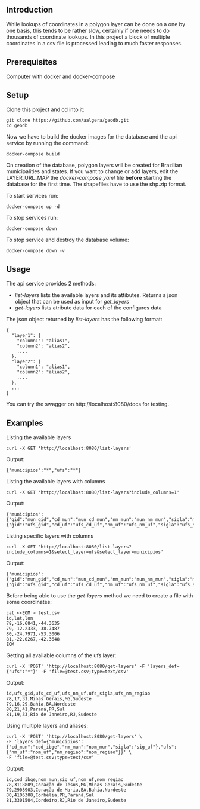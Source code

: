 ## Introduction
While lookups of coordinates in a polygon layer can be done on a one by one basis,
this tends to be rather slow, certainly if one needs to do thousands of coordinate lookups.
In this project a block of multiple coordinates in a csv file is processed leading
to much faster responses.

## Prerequisites
Computer with docker and docker-compose

## Setup
Clone this project and cd into it:
```
git clone https://github.com/aalgera/geodb.git
cd geodb
```

Now we have to build the docker images for the database and the api service by
running the command:
```
docker-compose build
```

On creation of the database, polygon layers will be created for Brazilian municipalities 
and states.
If you want to change or add layers, edit the LAYER\_URL\_MAP the _docker-compose.yaml_ file
__before__ starting the database for the first time. The shapefiles have to use the shp.zip format.

To start services run:
```
docker-compose up -d
```
To stop services run:
```
docker-compose down
```
To stop service and destroy the database volume:
```
docker-compose down -v
```

## Usage
The api service provides 2 methods:
- _list-layers_ lists the available layers and its attibutes. 
  Returns a json object that can be used as input for _get_layers_
- _get-layers_ lists atribute data for each of the configures data

The json object returned by _list-layers_ has the following format:
```
{
  "layer1": {
    "column1": "alias1",
    "column2": "alias2",
    ....
  },
  "layer2": {
    "column1": "alias1",
    "column2": "alias2",
    ....
  },
  ...
}
```

You can try the swagger on http://localhost:8080/docs for testing.

## Examples

Listing the available layers
```
curl -X GET 'http://localhost:8080/list-layers'
```
Output:
```
{"municipios":"*","ufs":"*"}
```

Listing the available layers with columns
```
curl -X GET 'http://localhost:8080/list-layers?include_columns=1'
```
Output:
```
{"municipios":{"gid":"mun_gid","cd_mun":"mun_cd_mun","nm_mun":"mun_nm_mun","sigla":"mun_sigla","area_km2":"mun_area_km2"},"ufs":{"gid":"ufs_gid","cd_uf":"ufs_cd_uf","nm_uf":"ufs_nm_uf","sigla":"ufs_sigla","nm_regiao":"ufs_nm_regiao"}}
```

Listing specific layers with columns
```
curl -X GET 'http://localhost:8080/list-layers?include_columns=1&select_layer=ufs&select_layer=municipios'
```
Output:
```
{"municipios":{"gid":"mun_gid","cd_mun":"mun_cd_mun","nm_mun":"mun_nm_mun","sigla":"mun_sigla","area_km2":"mun_area_km2"},"ufs":{"gid":"ufs_gid","cd_uf":"ufs_cd_uf","nm_uf":"ufs_nm_uf","sigla":"ufs_sigla","nm_regiao":"ufs_nm_regiao"}}
```

Before being able to use the _get-layers_ method we need to create a file with some coordinates:
```
cat <<EOM > test.csv
id,lat,lon
78,-16.6841,-44.3635
79,-12.2333,-38.7487
80,-24.7971,-53.3006
81,-22.0267,-42.3648
EOM
```

Getting all available columns of the ufs layer:
```
curl -X 'POST' 'http://localhost:8080/get-layers' -F 'layers_def={"ufs":"*"}' -F 'file=@test.csv;type=text/csv'
```
Output:
```
id,ufs_gid,ufs_cd_uf,ufs_nm_uf,ufs_sigla,ufs_nm_regiao
78,17,31,Minas Gerais,MG,Sudeste
79,16,29,Bahia,BA,Nordeste
80,21,41,Paraná,PR,Sul
81,19,33,Rio de Janeiro,RJ,Sudeste
```

Using multiple layers and aliases:

```
curl -X 'POST' 'http://localhost:8080/get-layers' \
-F 'layers_def={"municipios":{"cd_mun":"cod_ibge","nm_mun":"nom_mun","sigla":"sig_uf"},"ufs":{"nm_uf":"nom_uf","nm_regiao":"nom_regiao"}}' \
-F 'file=@test.csv;type=text/csv'
```
Output:
```
id,cod_ibge,nom_mun,sig_uf,nom_uf,nom_regiao
78,3118809,Coração de Jesus,MG,Minas Gerais,Sudeste
79,2908903,Coração de Maria,BA,Bahia,Nordeste
80,4106308,Corbélia,PR,Paraná,Sul
81,3301504,Cordeiro,RJ,Rio de Janeiro,Sudeste
```
